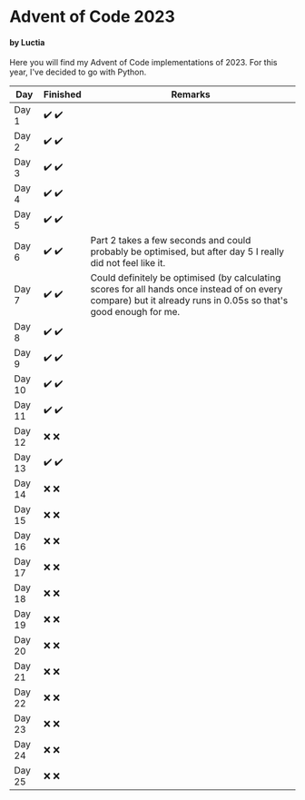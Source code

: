 # Advent of Code 2023
#### by Luctia

Here you will find my Advent of Code implementations of 2023. For this year, I've decided to go with Python.

| Day           | Finished                              | Remarks                                                                                                                                                         |
| --------------|---------------------------------------|-----------------------------------------------------------------------------------------------------------------------------------------------------------------|
| Day 1         | :heavy_check_mark: :heavy_check_mark: |                                                                                                                                                                 |
| Day 2         | :heavy_check_mark: :heavy_check_mark: |                                                                                                                                                                 |
| Day 3         | :heavy_check_mark: :heavy_check_mark: |                                                                                                                                                                 |
| Day 4         | :heavy_check_mark: :heavy_check_mark: |                                                                                                                                                                 |
| Day 5         | :heavy_check_mark: :heavy_check_mark: |                                                                                                                                                                 |
| Day 6         | :heavy_check_mark: :heavy_check_mark: | Part 2 takes a few seconds and could probably be optimised, but after day 5 I really did not feel like it.                                                      |
| Day 7         | :heavy_check_mark: :heavy_check_mark: | Could definitely be optimised (by calculating scores for all hands once instead of on every compare) but it already runs in 0.05s so that's good enough for me. |
| Day 8         | :heavy_check_mark: :heavy_check_mark: |                                                                                                                                                                 |
| Day 9         | :heavy_check_mark: :heavy_check_mark: |                                                                                                                                                                 |
| Day 10        | :heavy_check_mark: :heavy_check_mark: |                                                                                                                                                                 |
| Day 11        | :heavy_check_mark: :heavy_check_mark: |                                                                                                                                                                 |
| Day 12        | :x: :x:                               |                                                                                                                                                                 |
| Day 13        | :heavy_check_mark: :heavy_check_mark: |                                                                                                                                                                 |
| Day 14        | :x: :x:                               |                                                                                                                                                                 |
| Day 15        | :x: :x:                               |                                                                                                                                                                 |
| Day 16        | :x: :x:                               |                                                                                                                                                                 |
| Day 17        | :x: :x:                               |                                                                                                                                                                 |
| Day 18        | :x: :x:                               |                                                                                                                                                                 |
| Day 19        | :x: :x:                               |                                                                                                                                                                 |
| Day 20        | :x: :x:                               |                                                                                                                                                                 |
| Day 21        | :x: :x:                               |                                                                                                                                                                 |
| Day 22        | :x: :x:                               |                                                                                                                                                                 |
| Day 23        | :x: :x:                               |                                                                                                                                                                 |
| Day 24        | :x: :x:                               |                                                                                                                                                                 |
| Day 25        | :x: :x:                               |                                                                                                                                                                 |